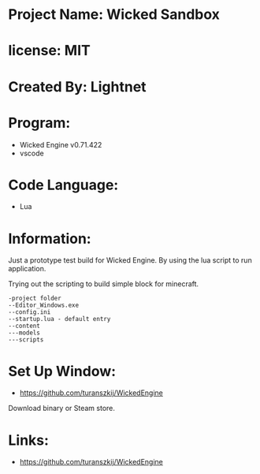 # Project Name: Wicked Sandbox

# license: MIT

# Created By: Lightnet

# Program:
 - Wicked Engine v0.71.422
 - vscode

# Code Language:
 * Lua

# Information:
  Just a prototype test build for Wicked Engine. By using the lua script to run application.

  Trying out the scripting to build simple block for minecraft.

```
-project folder
--Editor_Windows.exe
--config.ini
--startup.lua - default entry
--content
---models
---scripts
```


# Set Up Window:
  * https://github.com/turanszkij/WickedEngine

  Download binary or Steam store.

# Links:
 * https://github.com/turanszkij/WickedEngine